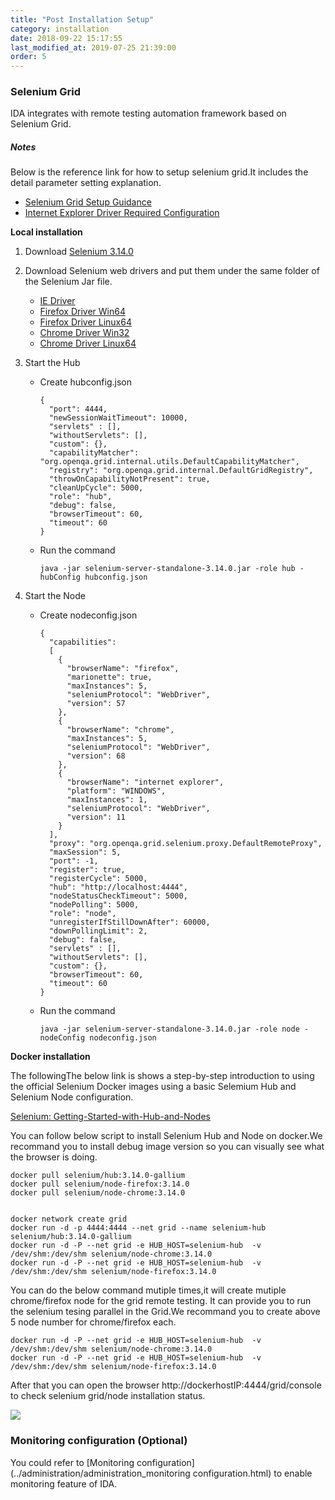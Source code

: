 ```yaml
---
title: "Post Installation Setup"
category: installation
date: 2018-09-22 15:17:55
last_modified_at: 2019-07-25 21:39:00
order: 5
---
```




### Selenium Grid

IDA integrates with remote testing automation framework based on Selenium Grid.

##### Notes

Below is the reference link for how to setup selenium grid.It includes the detail parameter setting explanation.   
- [Selenium Grid Setup Guidance](https://github.com/SeleniumHQ/selenium/wiki/Grid2)  
- [Internet Explorer Driver Required Configuration](https://github.com/SeleniumHQ/selenium/wiki/InternetExplorerDriver#user-content-required-configuration)       

**Local installation**

1. Download [Selenium 3.14.0](https://selenium-release.storage.googleapis.com/3.14/selenium-server-standalone-3.14.0.jar)  

2. Download Selenium web drivers and put them under the same folder of the Selenium Jar file.

	- [IE Driver](http://selenium-release.storage.googleapis.com/3.14/IEDriverServer_Win32_3.14.0.zip)
	- [Firefox Driver Win64](https://github.com/mozilla/geckodriver/releases/download/v0.23.0/geckodriver-v0.23.0-win64.zip)
	- [Firefox Driver Linux64](https://github.com/mozilla/geckodriver/releases/download/v0.23.0/geckodriver-v0.23.0-linux64.tar.gz)
	- [Chrome Driver Win32](https://chromedriver.storage.googleapis.com/2.41/chromedriver_win32.zip)  
	- [Chrome Driver Linux64](https://chromedriver.storage.googleapis.com/2.41/chromedriver_linux64.zip) 
   
3. Start the Hub

	- Create hubconfig.json
		```
		{
		  "port": 4444,
		  "newSessionWaitTimeout": 10000,
		  "servlets" : [],
		  "withoutServlets": [],
		  "custom": {},
		  "capabilityMatcher": "org.openqa.grid.internal.utils.DefaultCapabilityMatcher",
		  "registry": "org.openqa.grid.internal.DefaultGridRegistry",
		  "throwOnCapabilityNotPresent": true,
		  "cleanUpCycle": 5000,
		  "role": "hub",
		  "debug": false,
		  "browserTimeout": 60,
		  "timeout": 60
		}
		```
	- Run the command
		```
		java -jar selenium-server-standalone-3.14.0.jar -role hub -hubConfig hubconfig.json
		```

4. Start the Node  

	- Create nodeconfig.json
		```
		{
		  "capabilities":
		  [
		    {
		      "browserName": "firefox",
		      "marionette": true,
		      "maxInstances": 5,
		      "seleniumProtocol": "WebDriver",
			  "version": 57
		    },
		    {
		      "browserName": "chrome",
		      "maxInstances": 5,
		      "seleniumProtocol": "WebDriver",
			  "version": 68
		    },
		    {
		      "browserName": "internet explorer",
		      "platform": "WINDOWS",
		      "maxInstances": 1,
		      "seleniumProtocol": "WebDriver",
			  "version": 11
		    }
		  ],
		  "proxy": "org.openqa.grid.selenium.proxy.DefaultRemoteProxy",
		  "maxSession": 5,
		  "port": -1,
		  "register": true,
		  "registerCycle": 5000,
		  "hub": "http://localhost:4444",
		  "nodeStatusCheckTimeout": 5000,
		  "nodePolling": 5000,
		  "role": "node",
		  "unregisterIfStillDownAfter": 60000,
		  "downPollingLimit": 2,
		  "debug": false,
		  "servlets" : [],
		  "withoutServlets": [],
		  "custom": {},
		  "browserTimeout": 60,
		  "timeout": 60
		}
		```
	- Run the command
		```
		java -jar selenium-server-standalone-3.14.0.jar -role node -nodeConfig nodeconfig.json
		```

**Docker installation**

The followingThe below link is shows a step-by-step introduction to using the official Selenium Docker images using a basic Selemium Hub and Selenium Node configuration.

[Selenium: Getting-Started-with-Hub-and-Nodes](https://github.com/SeleniumHQ/docker-selenium/wiki/Getting-Started-with-Hub-and-Nodes)

You can follow below script to install Selenium Hub and Node on docker.We recommand you to install debug image version so you can visually see what the browser is doing.

``` 
docker pull selenium/hub:3.14.0-gallium    
docker pull selenium/node-firefox:3.14.0 
docker pull selenium/node-chrome:3.14.0   


docker network create grid
docker run -d -p 4444:4444 --net grid --name selenium-hub selenium/hub:3.14.0-gallium    
docker run -d -P --net grid -e HUB_HOST=selenium-hub  -v /dev/shm:/dev/shm selenium/node-chrome:3.14.0
docker run -d -P --net grid -e HUB_HOST=selenium-hub  -v /dev/shm:/dev/shm selenium/node-firefox:3.14.0 

``` 
You can do the below command mutiple times,it will create mutiple chrome/firefox node for the grid remote testing. It can provide you to run the  selenium tesing parallel in the Grid.We recommand you to create above  5 node number for chrome/firefox each.   

``` 
docker run -d -P --net grid -e HUB_HOST=selenium-hub  -v /dev/shm:/dev/shm selenium/node-chrome:3.14.0 
docker run -d -P --net grid -e HUB_HOST=selenium-hub  -v /dev/shm:/dev/shm selenium/node-firefox:3.14.0 

``` 
After that you can open the browser http://dockerhostIP:4444/grid/console to check selenium grid/node  installation status.    

  ![][selenium_node]


   
   [error]: ../images/install/installation_self_signed_sertificates_error.png 
   [tool]: ../images/install/installation_self_signed_sertificates_tool.png 
   [security_tab]: ../images/install/installation_self_signed_sertificates_security_tab.png
   [servers_tab]: ../images/install/installation_self_signed_sertificates_servers_tab.png
   [add_security]: ../images/install/installation_self_signed_sertificates_add_security.png
   [success]: ../images/install/installation_self_signed_sertificates_success.png 
   [chrome_error]: ../images/install/installation_self_signed_sertificates_chrome_error.png
   [proceed]: ../images/install/installation_self_signed_sertificates_proceed.png
   [selenium_node]: ../images/install/selenium_node.png

### Monitoring configuration (Optional)

You could refer to [Monitoring configuration](../administration/administration_monitoring configuration.html) to enable monitoring feature of IDA.
